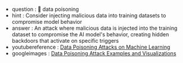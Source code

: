 - question : 🧪 data poisoning
- hint : Consider injecting malicious data into training datasets to compromise model behavior
- answer : An attack where malicious data is injected into the training dataset to compromise the AI model's behavior, creating hidden backdoors that activate on specific triggers
- youtubereference : <a href="https://www.youtube.com/watch?v=vfJPjnFvGB8" target="_blank">Data Poisoning Attacks on Machine Learning</a>
- googleimages : <a href="https://www.google.com/search?q=data+poisoning+attack+machine+learning+examples&tbm=isch" target="_blank">Data Poisoning Attack Examples and Visualizations</a>